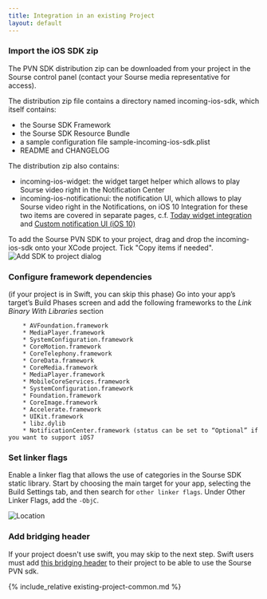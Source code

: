 ```yaml
---
title: Integration in an existing Project
layout: default 
---
```


### Import the iOS SDK zip ###

The PVN SDK distribution zip can be downloaded from your project in the Sourse control panel
(contact your Sourse media representative for access).

The distribution zip file contains a directory named incoming-ios-sdk, which itself contains:

* the Sourse SDK Framework
* the Sourse SDK Resource Bundle
* a sample configuration file sample-incoming-ios-sdk.plist
* README and CHANGELOG

The distribution zip also contains:

* incoming-ios-widget: the widget target helper which allows to play Sourse video right in the Notification Center
* incoming-ios-notificationui: the notification UI, which allows to play Sourse video right in the Notifications, on iOS 10
Integration for these two items are covered in separate pages, c.f. [Today widget integration](./widget-integration.html) and [Custom notification UI (iOS 10)](./custom-notification-ui.html)


To add the Sourse PVN SDK to your project, drag and drop the incoming-ios-sdk onto your XCode project. Tick "Copy items if needed".
![Add SDK to project dialog](./images/add_sdk_to_project_dialog.png)


### Configure framework dependencies ###

(if your project is in Swift, you can skip this phase) 
Go into your app’s target’s Build Phases screen and add the following frameworks to
the *Link Binary With Libraries* section

~~~~
	* AVFoundation.framework
	* MediaPlayer.framework
	* SystemConfiguration.framework
	* CoreMotion.framework
	* CoreTelephony.framework
	* CoreData.framework
	* CoreMedia.framework
	* MediaPlayer.framework
	* MobileCoreServices.framework
	* SystemConfiguration.framework
	* Foundation.framework
	* CoreImage.framework
	* Accelerate.framework
	* UIKit.framework
	* libz.dylib
	* NotificationCenter.framework (status can be set to “Optional” if you want to support iOS7
~~~~

### Set linker flags ###

Enable a linker flag that allows the use of categories in the Sourse SDK static library. 
Start by choosing the main target for your app, selecting the Build Settings tab, and then
 search for `other linker flags`. Under Other Linker Flags, add the `-ObjC`.

![Location ](./images/setup_linker_flag.png)


### Add bridging header ###

If your project doesn't use swift, you may skip to the next step. Swift users must add [this 
bridging header](https://github.com/incoming-inc/ios-template-app/blob/master/Swift/ISDK-Bridging-Header.h) 
to their project to be able to use the Sourse PVN sdk.

{% include_relative existing-project-common.md %}